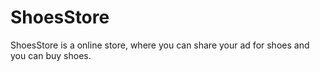 # ShoesStore

ShoesStore is a online store, where you can share your ad for shoes and you can buy shoes.
